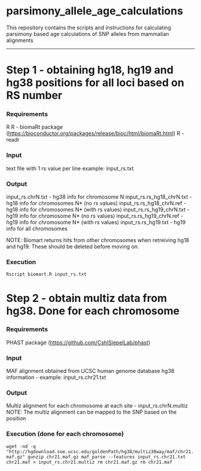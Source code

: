 # parsimony_allele_age_calculations
This repository contains the scripts and instructions for calculating parsimony based age calculations of SNP alleles from mammalian alignments

---
# Step 1 - obtaining hg18, hg19 and hg38 positions for all loci based on RS number

### Requirements
R 
R - biomaRt package (https://bioconductor.org/packages/release/bioc/html/biomaRt.html) 
R - readr

### Input 
text file with 1 rs value per line
example: input_rs.txt

### Output
input_rs.chrN.txt - hg38 info for chromosome N
input_rs.rs_hg18_chrN.txt - hg18 info for chromosomes N* (no rs values)
input_rs.rs_hg18_chrN.ref - hg18 info for chromosomes N* (with rs values)
input_rs.rs_hg19_chrN.txt - hg19 info for chromosome N* (no rs values)
input_rs.rs_hg19_chrN.ref - hg19 info for chromosome N* (with rs values)
input_rs.rs_hg19.txt - hg19 info for all chromosomes

NOTE: Biomart returns hits from other chromosomes when retreiving hg18 and hg19. These should be deleted before moving on.

### Execution
`Rscript biomart.R input_rs.txt`

# Step 2 - obtain multiz data from hg38. Done for each chromosome

### Requirements
PHAST package (https://github.com/CshlSiepelLab/phast) 

### Input
MAF alignment obtained from UCSC human genome database
hg38 information - example: input_rs.chr21.txt

### Output
Multiz alignment for each chromosome at each site - input_rs.chrN.multiz
NOTE: The multiz alignment can be mapped to the SNP based on the position

### Execution (done for each chromosome)
`wget -nd -q "http://hgdownload.soe.ucsc.edu/goldenPath/hg38/multiz30way/maf/chr21.maf.gz"
gunzip chr21.maf.gz
maf_parse --features input_rs.chr21.txt chr21.maf > input_rs.chr21.multiz
rm chr21.maf.gz
rm chr21.maf`
